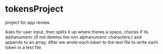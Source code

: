 # tokensProject
project for app review

Asks for user input, then splits it up where theres a space, checks if its alphanumeric (if not deletes the non alphanumeric characters.) and appends to an array.
After we wrote each token to the text file to write each token in a text file.
